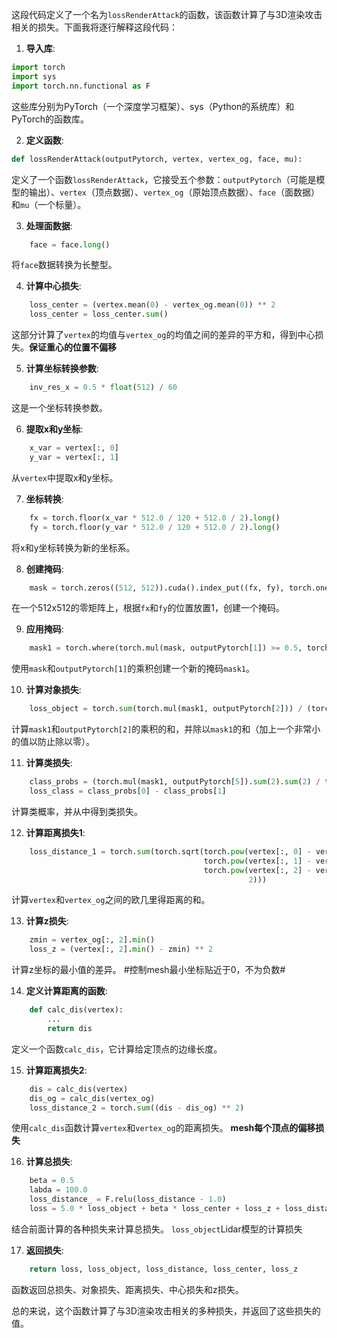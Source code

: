 这段代码定义了一个名为`lossRenderAttack`的函数，该函数计算了与3D渲染攻击相关的损失。下面我将逐行解释这段代码：

1. **导入库**:
```python
import torch
import sys
import torch.nn.functional as F
```
这些库分别为PyTorch（一个深度学习框架）、sys（Python的系统库）和PyTorch的函数库。

2. **定义函数**:
```python
def lossRenderAttack(outputPytorch, vertex, vertex_og, face, mu):
```
定义了一个函数`lossRenderAttack`，它接受五个参数：`outputPytorch`（可能是模型的输出）、`vertex`（顶点数据）、`vertex_og`（原始顶点数据）、`face`（面数据）和`mu`（一个标量）。

3. **处理面数据**:
```python
    face = face.long()
```
将`face`数据转换为长整型。

4. **计算中心损失**:
```python
    loss_center = (vertex.mean(0) - vertex_og.mean(0)) ** 2
    loss_center = loss_center.sum()
```
这部分计算了`vertex`的均值与`vertex_og`的均值之间的差异的平方和，得到中心损失。**保证重心的位置不偏移**

5. **计算坐标转换参数**:
```python
    inv_res_x = 0.5 * float(512) / 60
```
这是一个坐标转换参数。

6. **提取x和y坐标**:
```python
    x_var = vertex[:, 0]
    y_var = vertex[:, 1]
```
从`vertex`中提取x和y坐标。

7. **坐标转换**:
```python
    fx = torch.floor(x_var * 512.0 / 120 + 512.0 / 2).long()
    fy = torch.floor(y_var * 512.0 / 120 + 512.0 / 2).long()
```
将x和y坐标转换为新的坐标系。

8. **创建掩码**:
```python
    mask = torch.zeros((512, 512)).cuda().index_put((fx, fy), torch.ones(fx.shape).cuda())
```
在一个512x512的零矩阵上，根据`fx`和`fy`的位置放置1，创建一个掩码。

9. **应用掩码**:
```python
    mask1 = torch.where(torch.mul(mask, outputPytorch[1]) >= 0.5, torch.ones_like(mask), torch.zeros_like(mask))
```
使用`mask`和`outputPytorch[1]`的乘积创建一个新的掩码`mask1`。

10. **计算对象损失**:
```python
    loss_object = torch.sum(torch.mul(mask1, outputPytorch[2])) / (torch.sum(mask1 + 0.000000001))
```
计算`mask1`和`outputPytorch[2]`的乘积的和，并除以`mask1`的和（加上一个非常小的值以防止除以零）。

11. **计算类损失**:
```python
    class_probs = (torch.mul(mask1, outputPytorch[5]).sum(2).sum(2) / torch.sum(mask1 + 0.000000001))[0]
    loss_class = class_probs[0] - class_probs[1]
```
计算类概率，并从中得到类损失。

12. **计算距离损失1**:
```python
    loss_distance_1 = torch.sum(torch.sqrt(torch.pow(vertex[:, 0] - vertex_og[:, 0] + sys.float_info.epsilon, 2) +
                                           torch.pow(vertex[:, 1] - vertex_og[:, 1] + sys.float_info.epsilon, 2) +
                                           torch.pow(vertex[:, 2] - vertex_og[:, 2] + sys.float_info.epsilon,
                                                     2)))
```
计算`vertex`和`vertex_og`之间的欧几里得距离的和。

13. **计算z损失**:
```python
    zmin = vertex_og[:, 2].min()
    loss_z = (vertex[:, 2].min() - zmin) ** 2
```
计算z坐标的最小值的差异。 #控制mesh最小坐标贴近于0，不为负数#

14. **定义计算距离的函数**:
```python
    def calc_dis(vertex):
        ...
        return dis
```
定义一个函数`calc_dis`，它计算给定顶点的边缘长度。

15. **计算距离损失2**:
```python
    dis = calc_dis(vertex)
    dis_og = calc_dis(vertex_og)
    loss_distance_2 = torch.sum((dis - dis_og) ** 2)
```
使用`calc_dis`函数计算`vertex`和`vertex_og`的距离损失。 **mesh每个顶点的偏移损失**

16. **计算总损失**:
```python
    beta = 0.5
    labda = 100.0
    loss_distance_ = F.relu(loss_distance - 1.0)
    loss = 5.0 * loss_object + beta * loss_center + loss_z + loss_distance_2 * 0.2
```
结合前面计算的各种损失来计算总损失。  `loss_object`Lidar模型的计算损失

17. **返回损失**:
```python
    return loss, loss_object, loss_distance, loss_center, loss_z
```
函数返回总损失、对象损失、距离损失、中心损失和z损失。

总的来说，这个函数计算了与3D渲染攻击相关的多种损失，并返回了这些损失的值。